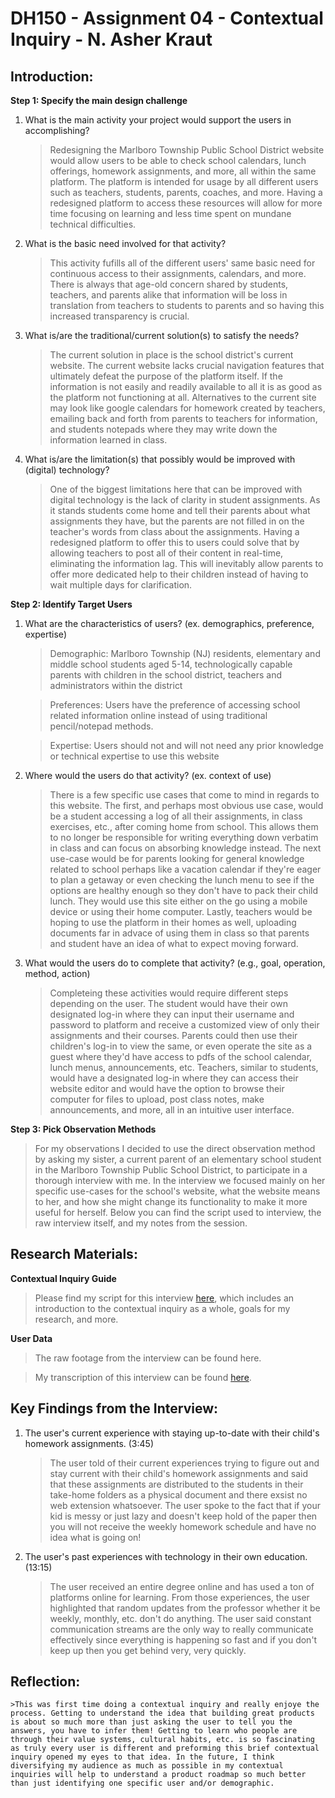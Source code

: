 # DH150 - Assignment 04 - Contextual Inquiry - N. Asher Kraut

## Introduction:

**Step 1: Specify the main design challenge**

1. What is the main activity your project would support the users in accomplishing? 
    
    >Redesigning the Marlboro Township Public School District website would allow users to be able to check school calendars, lunch offerings, homework assignments, and more, all within the same platform. The platform is intended for usage by all different users such as teachers, students, parents, coaches, and more. Having a redesigned platform to access these resources will allow for more time focusing on learning and less time spent on mundane technical difficulties. 

2. What is the basic need involved for that activity? 
    
    >This activity fufills all of the different users' same basic need for continuous access to their assignments, calendars, and more. There is always that age-old concern shared by students, teachers, and parents alike that information will be loss in translation from teachers to students to parents and so having this increased transparency is crucial. 
    
3. What is/are the traditional/current solution(s) to satisfy the needs? 
    
    >The current solution in place is the school district's current website. The current website lacks crucial navigation features that ultimately defeat the purpose of the platform itself. If the information is not easily and readily available to all it is as good as the platform not functioning at all. Alternatives to the current site may look like google calendars for homework created by teachers, emailing back and forth from parents to teachers for information, and students notepads where they may write down the information learned in class. 

4. What is/are the limitation(s) that possibly would be improved with (digital) technology?
    
    >One of the biggest limitations here that can be improved with digital technology is the lack of clarity in student assignments. As it stands students come home and tell their parents about what assignments they have, but the parents are not filled in on the teacher's words from class about the assignments. Having a redesigned platform to offer this to users could solve that by allowing teachers to post all of their content in real-time, eliminating the information lag. This will inevitably allow parents to offer more dedicated help to their children instead of having to wait multiple days for clarification. 
    
**Step 2: Identify Target Users**

1. What are the characteristics of users? (ex. demographics, preference, expertise)
    
    >Demographic: Marlboro Township (NJ) residents, elementary and middle school students aged 5-14, technologically capable parents with children in the school district, teachers and administrators within the district
    
    >Preferences: Users have the preference of accessing school related information online instead of using traditional pencil/notepad methods. 

    >Expertise: Users should not and will not need any prior knowledge or technical expertise to use this website

2. Where would the users do that activity? (ex. context of use)

    >There is a few specific use cases that come to mind in regards to this website. The first, and perhaps most obvious use case, would be a student accessing a log of all their assignments, in class exercises, etc., after coming home from school. This allows them to no longer be responsible for writing everything down verbatim in class and can focus on absorbing knowledge instead. The next use-case would be for parents looking for general knowledge related to school perhaps like a vacation calendar if they're eager to plan a getaway or even checking the lunch menu to see if the options are healthy enough so they don't have to pack their child lunch. They would use this site either on the go using a mobile device or using their home computer. Lastly, teachers would be hoping to use the platform in their homes as well, uploading documents far in advace of using them in class so that parents and student have an idea of what to expect moving forward. 

3. What would the users do to complete that activity? (e.g., goal, operation, method, action)

    >Completeing these activities would require different steps depending on the user. The student would have their own designated log-in where they can input their username and password to platform and receive a customized view of only their assignments and their courses. Parents could then use their children's log-in to view the same, or even operate the site as a guest where they'd have access to pdfs of the school calendar, lunch menus, announcements, etc. Teachers, similar to students, would have a designated log-in where they can access their website editor and would have the option to browse their computer for files to upload, post class notes, make announcements, and more, all in an intuitive user interface. 
    
**Step 3: Pick Observation Methods**

   >For my observations I decided to use the direct observation method by asking my sister, a current parent of an elementary school student in the Marlboro Township Public School District, to participate in a thorough interview with me. In the interview we focused mainly on her specific use-cases for the school's website, what the website means to her, and how she might change its functionality to make it more useful for herself. Below you can find the script used to interview, the raw interview itself, and my notes from the session. 

## Research Materials:

**Contextual Inquiry Guide**

>Please find my script for this interview [here](https://docs.google.com/document/d/1v0RRJNbNWFGiGA1mOn_4-al-XQOZlrdxGuBPMjzd6Ps/edit?usp=sharing), which includes an introduction to the contextual inquiry as a whole, goals for my research, and more.

**User Data**

>The raw footage from the interview can be found here.

>My transcription of this interview can be found [here](https://docs.google.com/document/d/14zCWNCYgJu9LH6X2pbn8dczrcrrM_fvTs1p3H93NSjI/edit?usp=sharing).

## Key Findings from the Interview:

1. The user's current experience with staying up-to-date with their child's homework assignments. (3:45)
    >The user told of their current experiences trying to figure out and stay current with their child's homework assignments and said that these assignments are distributed to the students in their take-home folders as a physical document and there exsist no web extension whatsoever. The user spoke to the fact that if your kid is messy or just lazy and doesn't keep hold of the paper then you will not receive the weekly homework schedule and have no idea what is going on!

2. The user's past experiences with technology in their own education. (13:15)
    >The user received an entire degree online and has used a ton of platforms online for learning. From those experiences, the user highlighted that random updates from the professor whether it be weekly, monthly, etc. don't do anything. The user said constant communication streams are the only way to really communicate effectively since everything is happening so fast and if you don't keep up then you get behind very, very quickly. 

## Reflection:

    >This was first time doing a contextual inquiry and really enjoye the process. Getting to understand the idea that building great products is about so much more than just asking the user to tell you the answers, you have to infer them! Getting to learn who people are through their value systems, cultural habits, etc. is so fascinating as truly every user is different and preforming this brief contextual inquiry opened my eyes to that idea. In the future, I think diversifying my audience as much as possible in my contextual inquiries will help to understand a product roadmap so much better than just identifying one specific user and/or demographic. 
